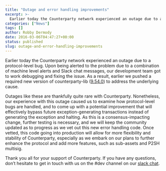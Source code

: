 ```yaml
---
title: "Outage and error handling improvements"
excerpt: >-
  Earlier today the Counterparty network experienced an outage due to a protocol-level bug. Upon being alerted to the problem due to a combination of machine level alerts and Slack chat messages, our development team got to work debugging and fixing the issue. As a result, earlier we pushed a required new version of counterparty-lib (9.54.0)
categories: ["News"]
tags: []
author: Robby Dermody
date: 2016-03-06T04:47:27+00:00
status: published
slug: outage-and-error-handling-improvements
---
```


Earlier today the Counterparty network experienced an outage due to a protocol-level bug. Upon being alerted to the problem due to a combination of machine level alerts and Slack chat messages, our development team got to work debugging and fixing the issue. As a result, earlier we pushed a required new version of counterparty-lib ([9.54.0](https://github.com/CounterpartyXCP/counterparty-lib/releases/tag/v9.54.0)) to address the underlying cause.

Outages like these are thankfully quite rare with Counterparty. Nonetheless, our experience with this outage caused us to examine how protocol-level bugs are handled, and to come up with a potential improvement that will effectively bypass future exception-generating transactions instead of generating the exception and halting. As this is a consensus-impacting change, further testing is necessary, and we will keep the community updated as to progress as we vet out this new error handling code. Once vetted, this code going into production will allow for more flexibility and stability of Counterparty, especially as we embark on our plans to further enhance the protocol and add more features, such as sub-assets and P2SH multisig.

Thank you all for your support of Counterparty. If you have any questions, don’t hesitate to get in touch with us on the #dev channel on our [slack chat](http://slack.counterparty.io).